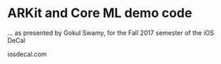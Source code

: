 # ARKit and Core ML demo code
... as presented by Gokul Swamy, for the Fall 2017 semester of the iOS DeCal

iosdecal.com

